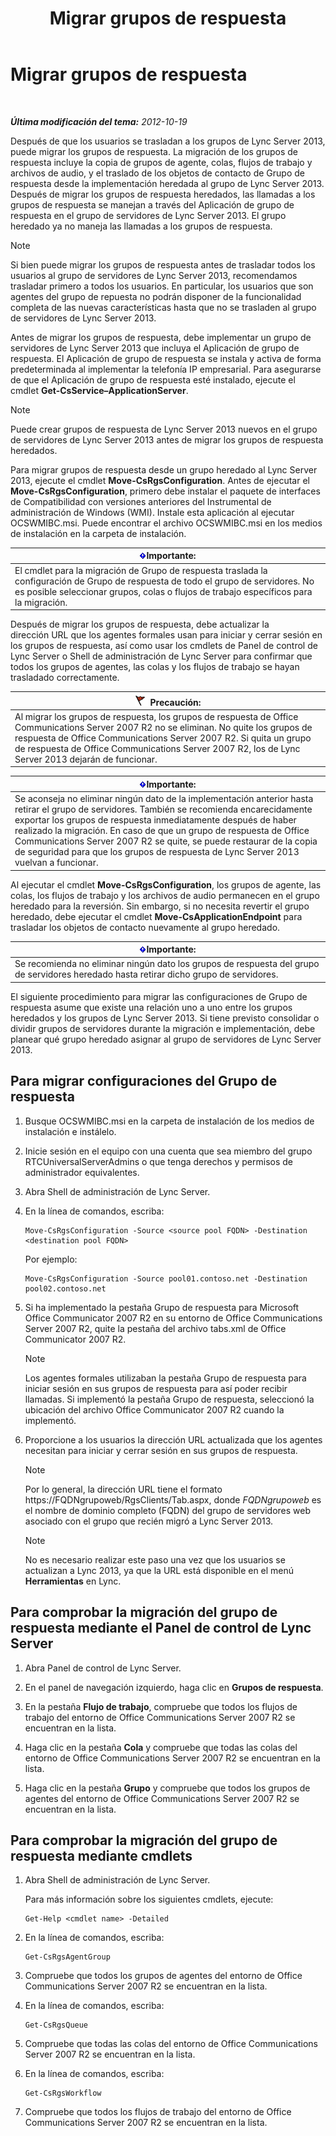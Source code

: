 ﻿---
title: Migrar grupos de respuesta
TOCTitle: Migrar grupos de respuesta
ms:assetid: 5c07bf4b-ad8a-4b83-b970-7d933bb7c4ef
ms:mtpsurl: https://technet.microsoft.com/es-es/library/JJ204931(v=OCS.15)
ms:contentKeyID: 48275389
ms.date: 01/07/2017
mtps_version: v=OCS.15
ms.translationtype: HT
---

# Migrar grupos de respuesta

 

_**Última modificación del tema:** 2012-10-19_

Después de que los usuarios se trasladan a los grupos de Lync Server 2013, puede migrar los grupos de respuesta. La migración de los grupos de respuesta incluye la copia de grupos de agente, colas, flujos de trabajo y archivos de audio, y el traslado de los objetos de contacto de Grupo de respuesta desde la implementación heredada al grupo de Lync Server 2013. Después de migrar los grupos de respuesta heredados, las llamadas a los grupos de respuesta se manejan a través del Aplicación de grupo de respuesta en el grupo de servidores de Lync Server 2013. El grupo heredado ya no maneja las llamadas a los grupos de respuesta.


> [!NOTE]
> Si bien puede migrar los grupos de respuesta antes de trasladar todos los usuarios al grupo de servidores de Lync Server 2013, recomendamos trasladar primero a todos los usuarios. En particular, los usuarios que son agentes del grupo de repuesta no podrán disponer de la funcionalidad completa de las nuevas características hasta que no se trasladen al grupo de servidores de Lync Server 2013.



Antes de migrar los grupos de respuesta, debe implementar un grupo de servidores de Lync Server 2013 que incluya el Aplicación de grupo de respuesta. El Aplicación de grupo de respuesta se instala y activa de forma predeterminada al implementar la telefonía IP empresarial. Para asegurarse de que el Aplicación de grupo de respuesta esté instalado, ejecute el cmdlet **Get-CsService–ApplicationServer**.


> [!NOTE]
> Puede crear grupos de respuesta de Lync Server 2013 nuevos en el grupo de servidores de Lync Server 2013 antes de migrar los grupos de respuesta heredados.



Para migrar grupos de respuesta desde un grupo heredado al Lync Server 2013, ejecute el cmdlet **Move-CsRgsConfiguration**. Antes de ejecutar el **Move-CsRgsConfiguration**, primero debe instalar el paquete de interfaces de Compatibilidad con versiones anteriores del Instrumental de administración de Windows (WMI). Instale esta aplicación al ejecutar OCSWMIBC.msi. Puede encontrar el archivo OCSWMIBC.msi en los medios de instalación en la carpeta de instalación.

<table>
<thead>
<tr class="header">
<th><img src="images/Gg425917.important(OCS.15).gif" title="important" alt="important" />Importante:</th>
</tr>
</thead>
<tbody>
<tr class="odd">
<td>El cmdlet para la migración de Grupo de respuesta traslada la configuración de Grupo de respuesta de todo el grupo de servidores. No es posible seleccionar grupos, colas o flujos de trabajo específicos para la migración.</td>
</tr>
</tbody>
</table>


Después de migrar los grupos de respuesta, debe actualizar la dirección URL que los agentes formales usan para iniciar y cerrar sesión en los grupos de respuesta, así como usar los cmdlets de Panel de control de Lync Server o Shell de administración de Lync Server para confirmar que todos los grupos de agentes, las colas y los flujos de trabajo se hayan trasladado correctamente.

<table>
<thead>
<tr class="header">
<th><img src="images/JJ204932.Caution(OCS.15).gif" title="Caution" alt="Caution" />Precaución:</th>
</tr>
</thead>
<tbody>
<tr class="odd">
<td>Al migrar los grupos de respuesta, los grupos de respuesta de Office Communications Server 2007 R2 no se eliminan. No quite los grupos de respuesta de Office Communications Server 2007 R2. Si quita un grupo de respuesta de Office Communications Server 2007 R2, los de Lync Server 2013 dejarán de funcionar.</td>
</tr>
</tbody>
</table>


<table>
<thead>
<tr class="header">
<th><img src="images/Gg425917.important(OCS.15).gif" title="important" alt="important" />Importante:</th>
</tr>
</thead>
<tbody>
<tr class="odd">
<td>Se aconseja no eliminar ningún dato de la implementación anterior hasta retirar el grupo de servidores. También se recomienda encarecidamente exportar los grupos de respuesta inmediatamente después de haber realizado la migración. En caso de que un grupo de respuesta de Office Communications Server 2007 R2 se quite, se puede restaurar de la copia de seguridad para que los grupos de respuesta de Lync Server 2013 vuelvan a funcionar.</td>
</tr>
</tbody>
</table>


Al ejecutar el cmdlet **Move-CsRgsConfiguration**, los grupos de agente, las colas, los flujos de trabajo y los archivos de audio permanecen en el grupo heredado para la reversión. Sin embargo, si no necesita revertir el grupo heredado, debe ejecutar el cmdlet **Move-CsApplicationEndpoint** para trasladar los objetos de contacto nuevamente al grupo heredado.

<table>
<thead>
<tr class="header">
<th><img src="images/Gg425917.important(OCS.15).gif" title="important" alt="important" />Importante:</th>
</tr>
</thead>
<tbody>
<tr class="odd">
<td>Se recomienda no eliminar ningún dato los grupos de respuesta del grupo de servidores heredado hasta retirar dicho grupo de servidores.</td>
</tr>
</tbody>
</table>


El siguiente procedimiento para migrar las configuraciones de Grupo de respuesta asume que existe una relación uno a uno entre los grupos heredados y los grupos de Lync Server 2013. Si tiene previsto consolidar o dividir grupos de servidores durante la migración e implementación, debe planear qué grupo heredado asignar al grupo de servidores de Lync Server 2013.

## Para migrar configuraciones del Grupo de respuesta

1.  Busque OCSWMIBC.msi en la carpeta de instalación de los medios de instalación e instálelo.

2.  Inicie sesión en el equipo con una cuenta que sea miembro del grupo RTCUniversalServerAdmins o que tenga derechos y permisos de administrador equivalentes.

3.  Abra Shell de administración de Lync Server.

4.  En la línea de comandos, escriba:
    
        Move-CsRgsConfiguration -Source <source pool FQDN> -Destination <destination pool FQDN>
    
    Por ejemplo:
    
        Move-CsRgsConfiguration -Source pool01.contoso.net -Destination pool02.contoso.net

5.  Si ha implementado la pestaña Grupo de respuesta para Microsoft Office Communicator 2007 R2 en su entorno de Office Communications Server 2007 R2, quite la pestaña del archivo tabs.xml de Office Communicator 2007 R2.
    

    > [!NOTE]
    > Los agentes formales utilizaban la pestaña Grupo de respuesta para iniciar sesión en sus grupos de respuesta para así poder recibir llamadas. Si implementó la pestaña Grupo de respuesta, seleccionó la ubicación del archivo Office Communicator 2007 R2 cuando la implementó.



6.  Proporcione a los usuarios la dirección URL actualizada que los agentes necesitan para iniciar y cerrar sesión en sus grupos de respuesta.
    

    > [!NOTE]
    > Por lo general, la dirección URL tiene el formato https://FQDNgrupoweb/RgsClients/Tab.aspx, donde <EM>FQDNgrupoweb</EM> es el nombre de dominio completo (FQDN) del grupo de servidores web asociado con el grupo que recién migró a Lync Server 2013.

    

    > [!NOTE]
    > No es necesario realizar este paso una vez que los usuarios se actualizan a Lync 2013, ya que la URL está disponible en el menú <STRONG>Herramientas</STRONG> en Lync.



## Para comprobar la migración del grupo de respuesta mediante el Panel de control de Lync Server

1.  Abra Panel de control de Lync Server.

2.  En el panel de navegación izquierdo, haga clic en **Grupos de respuesta**.

3.  En la pestaña **Flujo de trabajo**, compruebe que todos los flujos de trabajo del entorno de Office Communications Server 2007 R2 se encuentran en la lista.

4.  Haga clic en la pestaña **Cola** y compruebe que todas las colas del entorno de Office Communications Server 2007 R2 se encuentran en la lista.

5.  Haga clic en la pestaña **Grupo** y compruebe que todos los grupos de agentes del entorno de Office Communications Server 2007 R2 se encuentran en la lista.

## Para comprobar la migración del grupo de respuesta mediante cmdlets

1.  Abra Shell de administración de Lync Server.
    
    Para más información sobre los siguientes cmdlets, ejecute:
    
        Get-Help <cmdlet name> -Detailed

2.  En la línea de comandos, escriba:
    
        Get-CsRgsAgentGroup

3.  Compruebe que todos los grupos de agentes del entorno de Office Communications Server 2007 R2 se encuentran en la lista.

4.  En la línea de comandos, escriba:
    
        Get-CsRgsQueue

5.  Compruebe que todas las colas del entorno de Office Communications Server 2007 R2 se encuentran en la lista.

6.  En la línea de comandos, escriba:
    
        Get-CsRgsWorkflow

7.  Compruebe que todos los flujos de trabajo del entorno de Office Communications Server 2007 R2 se encuentran en la lista.

